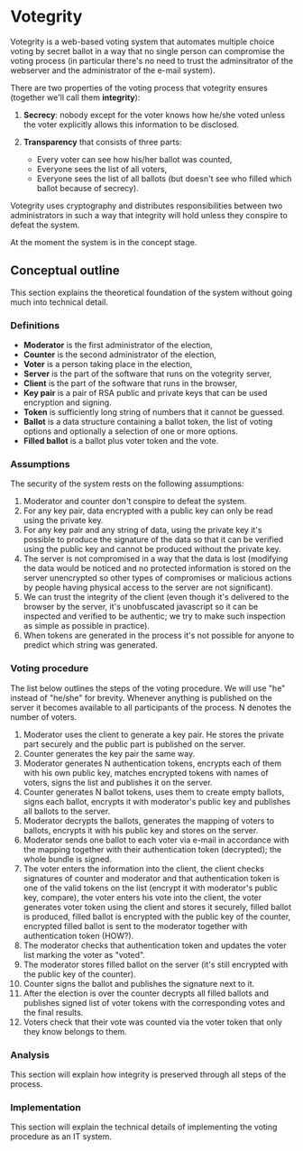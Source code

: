 # Votegrity

Votegrity is a web-based voting system
that automates multiple choice voting by secret ballot
in a way that no single person can compromise the voting process
(in particular there's no need to trust the adminsitrator of the webserver
and the administrator of the e-mail system).

There are two properties of the voting process
that votegrity ensures (together we'll call them **integrity**):

1. **Secrecy**: nobody except for the voter knows how he/she voted
   unless the voter explicitly allows this information to be disclosed.

2. **Transparency** that consists of three parts:
    * Every voter can see how his/her ballot was counted,
    * Everyone sees the list of all voters,
    * Everyone sees the list of all ballots
      (but doesn't see who filled which ballot because of secrecy).

Votegrity uses cryptography
and distributes responsibilities between two administrators
in such a way that integrity will hold
unless they conspire to defeat the system.

At the moment the system is in the concept stage.

## Conceptual outline

This section explains the theoretical foundation of the system
without going much into technical detail.

### Definitions

* **Moderator** is the first administrator of the election,
* **Counter** is the second administrator of the election,
* **Voter** is a person taking place in the election,
* **Server** is the part of the software that runs on the votegrity server,
* **Client** is the part of the software that runs in the browser,
* **Key pair** is a pair of RSA public and private keys
  that can be used encryption and signing.
* **Token** is sufficiently long string of numbers that it cannot be
  guessed.
* **Ballot** is a data structure containing a ballot token,
  the list of voting options
  and optionally a selection of one or more options.
* **Filled ballot** is a ballot plus voter token and the vote.

### Assumptions

The security of the system rests on the following assumptions:

1. Moderator and counter don't conspire to defeat the system.
2. For any key pair, data encrypted with a public key
   can only be read using the private key.
3. For any key pair and any string of data, using the private key
   it's possible to produce the signature of the data
   so that it can be verified using the public key
   and cannot be produced without the private key.
4. The server is not compromised in a way that the data is lost
   (modifying the data would be noticed
   and no protected information is stored on the server unencrypted
   so other types of compromises or malicious actions
   by people having physical access to the server are not significant).
5. We can trust the integrity of the client
   (even though it's delivered to the browser by the server,
   it's unobfuscated javascript so it can be inspected
   and verified to be authentic; we try to make such inspection as
   simple as possible in practice).
6. When tokens are generated in the process it's not possible
   for anyone to predict which string was generated.

### Voting procedure

The list below outlines the steps of the voting procedure.
We will use "he" instead of "he/she" for brevity.
Whenever anything is published on the server
it becomes available to all participants of the process.
N denotes the number of voters.

1. Moderator uses the client to generate a key pair. He stores the
   private part securely and the public part is published on the server.
2. Counter generates the key pair the same way.
3. Moderator generates N authentication tokens,
   encrypts each of them with his own public key,
   matches encrypted tokens with names of voters,
   signs the list and publishes it on the server.
4. Counter generates N ballot tokens, uses them to create empty ballots,
   signs each ballot, encrypts it with moderator's public key and
   publishes all ballots to the server.
5. Moderator decrypts the ballots, generates the mapping of voters
   to ballots, encrypts it with his public key and stores on the server.
6. Moderator sends one ballot to each voter via e-mail
   in accordance with the mapping
   together with their authentication token (decrypted);
   the whole bundle is signed.
7. The voter enters the information into the client,
   the client checks signatures of counter and moderator
   and that authentication token is one of the valid tokens
   on the list (encrypt it with moderator's public key, compare),
   the voter enters his vote into the client,
   the voter generates voter token using the client and stores it securely,
   filled ballot is produced,
   filled ballot is encrypted with the public key of the counter,
   encrypted filled ballot is sent to the moderator
   together with authentication token (HOW?).
8. The moderator checks that authentication token
   and updates the voter list marking the voter as "voted".
9. The moderator stores filled ballot on the server
   (it's still encrypted with the public key of the counter).
10. Counter signs the ballot and publishes the signature next to it.
11. After the election is over the counter decrypts all filled ballots
    and publishes signed list of voter tokens with the corresponding votes
    and the final results.
12. Voters check that their vote was counted via the voter token
    that only they know belongs to them.

### Analysis

This section will explain how integrity is preserved through all steps of the process.

### Implementation

This section will explain the technical details of implementing the voting procedure
as an IT system.